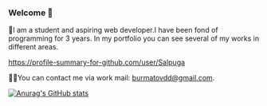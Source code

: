 ### Welcome 👋

🙋I am a student and aspiring web developer.I have been fond of programming for 3 years. In my portfolio you can see several of my works in different areas.

https://profile-summary-for-github.com/user/Salpuga

👨‍💻You can contact me via work mail: burmatovdd@gmail.com.

[![Anurag's GitHub stats](https://github-readme-stats.vercel.app/api?username=Salpuga)](https://github.com/Salpuga)


